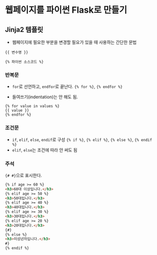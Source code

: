 # 웹페이지를 파이썬 Flask로 만들기

## Jinja2 템플릿

- 웹페이지에 필요한 부분을 변경할 필요가 있을 때 사용하는 간단한 문법

```
{{ 변수명 }}

{% 파이썬 소스코드 %}
```

 ### 반복문

- `for`로 선언하고, `endfor`로 끝난다.
  `{% for %}`, `{% endfor %}`

- 들여쓰기(indentation)는 안 해도 됨.

```
{% for value in values %}
{{ value }}
{% endfor %}
```


### 조건문

- `if`, `elif`, `else`, `endif`로 구성
  `{% if %}`, `{% elif %}`, `{% else %}`, `{% endif %}`
- `elif`, `else`는 조건에 따라 안 써도 됨

### 주석

`{# #}`으로 표시한다.

```html
{% if age >= 60 %}
<h3>60대 이상입니다.</h3>
{% elif age >= 50 %}
<h3>50대입니다.</h3>
{% elif age >= 40 %}
<h3>40대입니다.</h3>
{% elif age >= 30 %}
<h3>30대입니다.</h3>
{% elif age >= 20 %}
<h3>20대입니다.</h3>
{#}
{% else %}
<h3>미성년자입니다.</h3>
#}
{% endif %}
```

